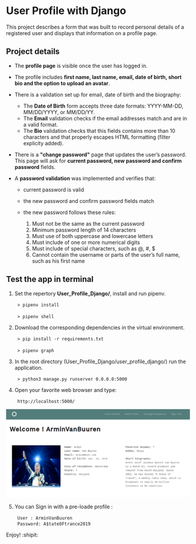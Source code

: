 # User Profile with Django

This project describes a form that was built to record personal details of a registered user and displays that information on a profile page. 
## Project details
* The **profile page** is visible once the user has logged in.

* The profile includes **first name, last name, email, date of birth, short bio and the option to upload an avatar**.

* There is a validation set up for email, date of birth and the biography:
	* The **Date of Birth** form accepts three date formats: YYYY-MM-DD, MM/DD/YYYY, or MM/DD/YY. 
	* The **Email** validation checks if the email addresses match and are in a valid format. 
	* The **Bio** validation checks that this fields contains more than 10 characters and that properly escapes HTML formatting (filter explicity added).
	
* There is a **"change password"** page that updates the user’s password. This page will ask for **current password, new password and confirm password** fields. 

* A **password validation** was implemented and verifies that:
	* current password is valid 
	* the new password and confirm password fields match
	* the new password follows these rules:
	
		1. Must not be the same as the current password
		2. Minimum password length of 14 characters
 		3. Must use of both uppercase and lowercase letters
		4. Must include of one or more numerical digits
		5. Must include of special characters, such as @, #, $
		6. Cannot contain the username or parts of the user’s full name, such as his first name

## Test the app in terminal
1. Set the repertory **User_Profile_Django/**, install and run pipenv.

		> pipenv install
		
		> pipenv shell

2. Download the corresponding dependencies in the virtual environment. 

		> pip install -r requirements.txt
		
		> pipenv graph

3. In the root directory (User_Profile_Django/user_profile_django/) run the application.
		
		> python3 manage.py runserver 0.0.0.0:5000

4. Open your favorite web browser and type:

		http://localhost:5000/


![Figure display](https://github.com/AaronMillOro/User_Profile_Django/blob/master/user_profile_django/media/images/Image_P7.png)


5. You can Sign in with a pre-loade profile :

		User : ArminVanBuuren
		Password: A$tateOFtrance2019


Enjoy! :shipit: